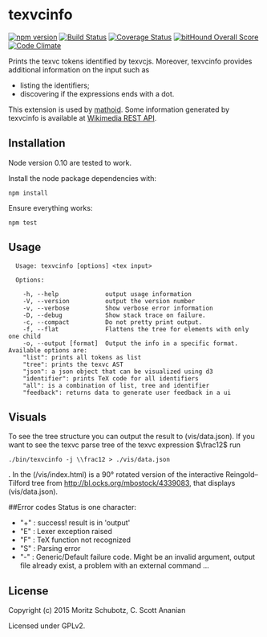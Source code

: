 # texvcinfo
[![npm version](https://badge.fury.io/js/texvcinfo.svg)](http://badge.fury.io/js/texvcinfo)
[![Build Status][1]][2]
[![Coverage Status](https://coveralls.io/repos/github/physikerwelt/texvcinfo/badge.svg?branch=master)](https://coveralls.io/github/physikerwelt/texvcinfo?branch=master)
[![bitHound Overall Score](https://www.bithound.io/github/physikerwelt/texvcinfo/badges/score.svg)](https://www.bithound.io/github/physikerwelt/texvcinfo)
[![Code Climate](https://codeclimate.com/github/physikerwelt/texvcinfo/badges/gpa.svg)](https://codeclimate.com/github/physikerwelt/texvcinfo)

Prints the texvc tokens identified by texvcjs.
Moreover, texvcinfo provides additional information on the input such as
* listing the identifiers;
* discovering if the expressions ends with a dot.

This extension is used by [mathoid](https://github.com/wikimedia/mathoid). Some information generated by texvcinfo is
available at [Wikimedia REST API](https://en.wikipedia.org/api/rest_v1/#!/Math/post_media_math_check_type).

## Installation

Node version 0.10 are tested to work.

Install the node package dependencies with:
```
npm install
```
Ensure everything works:
```
npm test
```

## Usage

```
  Usage: texvcinfo [options] <tex input>

  Options:

    -h, --help             output usage information
    -V, --version          output the version number
    -v, --verbose          Show verbose error information
    -D, --debug            Show stack trace on failure.
    -c, --compact          Do not pretty print output.
    -f, --flat             Flattens the tree for elements with only one child
    -o, --output [format]  Output the info in a specific format. Available options are:
    "list": prints all tokens as list
    "tree": prints the texvc AST
    "json": a json object that can be visualized using d3
    "identifier": prints TeX code for all identifiers
    "all": is a combination of list, tree and identifier
    "feedback": returns data to generate user feedback in a ui
```

## Visuals
To see the tree structure you can output the result to (vis/data.json).
If you want to see the texvc parse tree of the texvc expression $\frac12$ run
```
./bin/texvcinfo -j \\frac12 > ./vis/data.json
```
.
In the (/vis/index.html) is a 90° rotated version of the interactive Reingold–Tilford tree from
http://bl.ocks.org/mbostock/4339083, that displays (vis/data.json).

##Error codes
Status is one character:

- "+" : success! result is in 'output'
- "E" : Lexer exception raised
- "F" : TeX function not recognized
- "S" : Parsing error
- "-" : Generic/Default failure code. Might be an invalid argument, output file already exist, a problem with an external command ...

## License

Copyright (c) 2015 Moritz Schubotz, C. Scott Ananian

Licensed under GPLv2.


[1]: https://travis-ci.org/physikerwelt/texvcinfo.svg
[2]: https://travis-ci.org/physikerwelt/texvcinfo
